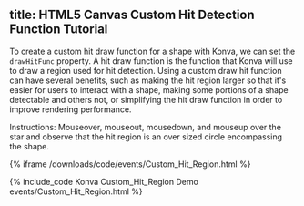 title: HTML5 Canvas Custom Hit Detection Function Tutorial
---

To create a custom hit draw function for a shape with Konva, we can set
the `drawHitFunc` property.  A hit draw function is the function that Konva
will use to draw a region used for hit detection.  Using a custom draw hit
function can have several benefits, such as making the hit region larger
so that it's easier for users to interact with a shape, making some portions
of a shape detectable and others not, or simplifying the hit draw function
in order to improve rendering performance.

Instructions: Mouseover, mouseout, mousedown, and mouseup over the star and
observe that the hit region is an over sized circle encompassing the shape.

{% iframe /downloads/code/events/Custom_Hit_Region.html %}

{% include_code Konva Custom_Hit_Region Demo events/Custom_Hit_Region.html %}
